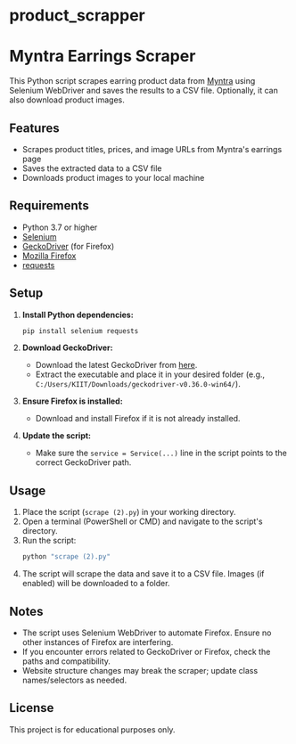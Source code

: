 # product_scrapper
# Myntra Earrings Scraper

This Python script scrapes earring product data from [Myntra](https://www.myntra.com/earrings) using Selenium WebDriver and saves the results to a CSV file. Optionally, it can also download product images.

## Features
- Scrapes product titles, prices, and image URLs from Myntra's earrings page
- Saves the extracted data to a CSV file
- Downloads product images to your local machine

## Requirements
- Python 3.7 or higher
- [Selenium](https://pypi.org/project/selenium/)
- [GeckoDriver](https://github.com/mozilla/geckodriver/releases) (for Firefox)
- [Mozilla Firefox](https://www.mozilla.org/en-US/firefox/new/)
- [requests](https://pypi.org/project/requests/)

## Setup

1. **Install Python dependencies:**
   ```bash
   pip install selenium requests
   ```

2. **Download GeckoDriver:**
   - Download the latest GeckoDriver from [here](https://github.com/mozilla/geckodriver/releases).
   - Extract the executable and place it in your desired folder (e.g., `C:/Users/KIIT/Downloads/geckodriver-v0.36.0-win64/`).

3. **Ensure Firefox is installed:**
   - Download and install Firefox if it is not already installed.

4. **Update the script:**
   - Make sure the `service = Service(...)` line in the script points to the correct GeckoDriver path.

## Usage

1. Place the script (`scrape (2).py`) in your working directory.
2. Open a terminal (PowerShell or CMD) and navigate to the script's directory.
3. Run the script:
   ```bash
   python "scrape (2).py"
   ```
4. The script will scrape the data and save it to a CSV file. Images (if enabled) will be downloaded to a folder.

## Notes
- The script uses Selenium WebDriver to automate Firefox. Ensure no other instances of Firefox are interfering.
- If you encounter errors related to GeckoDriver or Firefox, check the paths and compatibility.
- Website structure changes may break the scraper; update class names/selectors as needed.

## License
This project is for educational purposes only.
